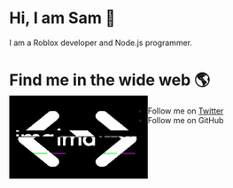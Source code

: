 # Hi, I am Sam 👋

I am a Roblox developer and Node.js programmer.

# Find me in the wide web 🌎 <img align="left" width="250" height="150" src="https://github.com/imacodr/imacodr/blob/master/gif.gif"></a>
    
   - Follow me on [Twitter](https://twitter.com/imacodr)
   - Follow me on GitHub




